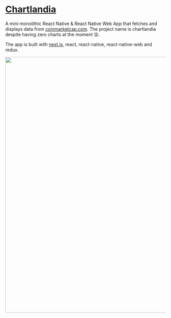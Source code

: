 # [Chartlandia](http://www.chartlandia.com)

A mini monolithic React Native & React Native Web App that fetches and displays data from [coinmarketcap.com](http://coinmarketcap.com). The project name is chartlandia despite having zero charts at the moment 😜.

The app is built with [next.js](https://github.com/zeit/next.js/), react, react-native, react-native-web and redux.

<img src='https://cl.ly/0G2K47202n3A/Screen%20Shot%202018-01-22%20at%206.21.35%20AM.png' width='800px' height='auto'>
